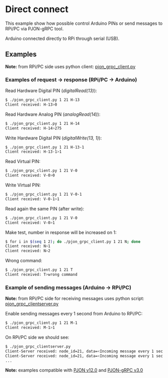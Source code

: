 # Direct connect

This example show how possible control Arduino PINs or send messages to RPi/PC via PJON-gRPC tool.

Arduino connected directly to RPi through serial (USB).

## Examples

**Note:** from RPi/PC side uses python client: [pjon_grpc_client.py](../../clients/python/pjon_grpc_client.py)

### Examples of request -> response (RPi/PC -> Arduino)

Read Hardware Digital PIN (_digitalRead(13)_):

```bash
$ ./pjon_grpc_client.py 1 21 H-13
Client received: H-13>0
```

Read Hardware Analog PIN (_analogRead(14)_):

```bash
$ ./pjon_grpc_client.py 1 21 H-14
Client received: H-14>275
```

Write Hardware Digital PIN (_digitalWrite(13, 1)_):

```bash
$ ./pjon_grpc_client.py 1 21 H-13-1
Client received: H-13-1>1
```

Read Virtual PIN:

```bash
$ ./pjon_grpc_client.py 1 21 V-0
Client received: V-0>0
```

Write Virtual PIN:

```bash
$ ./pjon_grpc_client.py 1 21 V-0-1
Client received: V-0-1>1
```

Read again the same PIN (after write):

```bash
$ ./pjon_grpc_client.py 1 21 V-0
Client received: V-0>1
```

Make test, number in response will be increased on 1:

```bash
$ for i in $(seq 1 2); do ./pjon_grpc_client.py 1 21 N; done
Client received: N>1
Client received: N>2
```

Wrong command:

```bash
$ ./pjon_grpc_client.py 1 21 T
Client received: T>wrong command
```

### Example of sending messages (Arduino -> RPi/PC)

**Note:** from RPi/PC side for receiving messages uses python script: [pjon_grpc_clientserver.py](../../clients/python/pjon_grpc_clientserver.py)

Enable sending messages every 1 second from Arduino to RPi/PC:

```bash
$ ./pjon_grpc_client.py 1 21 M-1
Client received: M-1>1
```

On RPi/PC side we should see:

```bash
$ ./pjon_grpc_clientserver.py
Client-Server received: node_id=21, data=<Incoming message every 1 sec
Client-Server received: node_id=21, data=<Incoming message every 1 sec
...
```

**Note:** examples compatible with [PJON v12.0](https://github.com/gioblu/PJON/tree/12.0) and [PJON-gRPC v3.0](https://github.com/Halytskyi/PJON-gRPC/tree/3.0)
